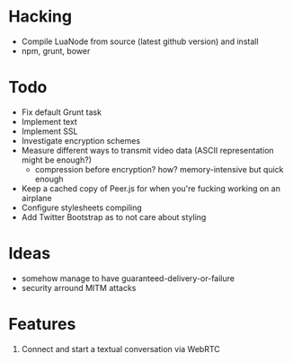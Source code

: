 Hacking
=======

- Compile LuaNode from source (latest github version) and install
- npm, grunt, bower

Todo
====

- Fix default Grunt task
- Implement text
- Implement SSL
- Investigate encryption schemes
- Measure different ways to transmit video data (ASCII representation might be enough?)
  - compression before encryption? how? memory-intensive but quick enough
- Keep a cached copy of Peer.js for when you're fucking working on an airplane
- Configure stylesheets compiling
- Add Twitter Bootstrap as to not care about styling


Ideas
=====

- somehow manage to have guaranteed-delivery-or-failure
- security arround MITM attacks

Features
=========

1. Connect and start a textual conversation via WebRTC

